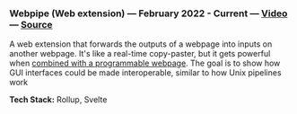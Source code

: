 ### Webpipe (Web extension) — February 2022 - Current — [Video](https://www.youtube.com/watch?v=i8vP2M1B5UY&list=PLNb0YnM0RyKikrldCJ3hfWYxspbccqudE&index=1) — [Source](https://github.com/madacol/webpipe)

  A web extension that forwards the outputs of a webpage into inputs on another webpage. It's like a real-time copy-paster, but it gets powerful when [combined with a programmable webpage](https://www.youtube.com/watch?v=doJV2TPVyxI&list=PLNb0YnM0RyKikrldCJ3hfWYxspbccqudE&index=4&t=62). The goal is to show how GUI interfaces could be made interoperable, similar to how Unix pipelines work

  **Tech Stack:** Rollup, Svelte